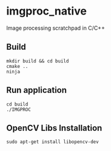 # imgproc_native
Image processing scratchpad in C/C++

## Build
```
mkdir build && cd build
cmake ..
ninja
```

## Run application

```
cd build
./IMGPROC
```

## OpenCV Libs Installation
```
sudo apt-get install libopencv-dev
```

